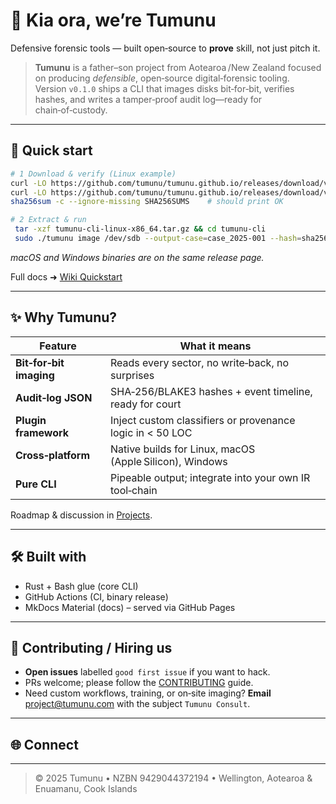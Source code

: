 # 👋 Kia ora, we’re **Tumunu**

Defensive forensic tools — built open‑source to **prove** skill, not just pitch it.

> **Tumunu** is a father–son project from Aotearoa /New Zealand focused on producing *defensible*, open‑source digital‑forensic tooling. Version `v0.1.0` ships a CLI that images disks bit‑for‑bit, verifies hashes, and writes a tamper‑proof audit log—ready for chain‑of‑custody.

---

## 🚀 Quick start

```bash
# 1 Download & verify (Linux example)
curl -LO https://github.com/tumunu/tumunu.github.io/releases/download/v0.1.0/tumunu-cli-linux-x86_64.tar.gz
curl -LO https://github.com/tumunu/tumunu.github.io/releases/download/v0.1.0/SHA256SUMS
sha256sum -c --ignore-missing SHA256SUMS    # should print OK

# 2 Extract & run
 tar -xzf tumunu-cli-linux-x86_64.tar.gz && cd tumunu-cli
 sudo ./tumunu image /dev/sdb --output-case=case_2025‑001 --hash=sha256
```

*macOS and Windows binaries are on the same release page.*

Full docs ➜ [Wiki Quickstart](https://github.com/tumunu/tumunu.github.io/wiki/Quickstart)

---

## ✨ Why Tumunu?

| Feature                 | What it means                                             |
| ----------------------- | --------------------------------------------------------- |
| **Bit‑for‑bit imaging** | Reads every sector, no write‑back, no surprises           |
| **Audit‑log JSON**      | SHA‑256/BLAKE3 hashes + event timeline, ready for court   |
| **Plugin framework**    | Inject custom classifiers or provenance logic in < 50 LOC |
| **Cross‑platform**      | Native builds for Linux, macOS (Apple Silicon), Windows   |
| **Pure CLI**            | Pipeable output; integrate into your own IR tool‑chain    |

Roadmap & discussion in [Projects](https://github.com/tumunu/tumunu.github.io/projects).

---

## 🛠️ Built with

* Rust + Bash glue (core CLI)
* GitHub Actions (CI, binary release)
* MkDocs Material (docs) – served via GitHub Pages

---

## 🤝 Contributing / Hiring us

* **Open issues** labelled `good first issue` if you want to hack.
* PRs welcome; please follow the [CONTRIBUTING](CONTRIBUTING.md) guide.
* Need custom workflows, training, or on‑site imaging? **Email** [project@tumunu.com](mailto:project@tumunu.com) with the subject `Tumunu Consult`.

---

## 🌐 Connect


&#x20;

---

> © 2025 Tumunu • NZBN 9429044372194 • Wellington, Aotearoa & Enuamanu, Cook Islands
